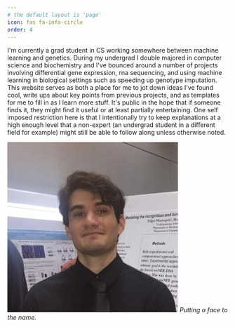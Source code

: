 ```yaml
---
# the default layout is 'page'
icon: fas fa-info-circle
order: 4
---
```


I'm currently a grad student in CS working somewhere between machine learning and genetics. During my undergrad I double majored in computer science and biochemistry and I've bounced around a number of projects involving differential gene expression, rna sequencing, and using machine learning in biological settings such as speeding up genotype imputation. This website serves as both a place for me to jot down ideas I've found cool, write ups about key points from previous projects, and as templates for me to fill in as I learn more stuff. It's public in the hope that if someone finds it, they might find it useful or at least partially entertaining. One self imposed restriction here is that I intentionally try to keep explanations at a high enough level that a non-expert (an undergrad student in a different field for example) might still be able to follow along unless otherwise noted. 

![Upper body picture of the author](/assets/img/headshot_cropped.jpg)
_Putting a face to the name._